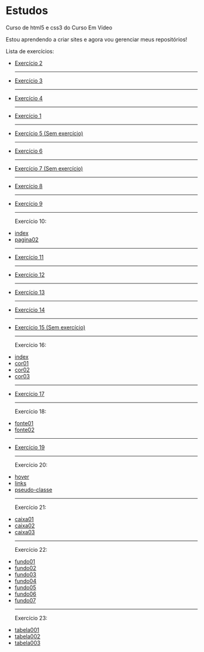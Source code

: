 # Estudos

Curso de html5 e css3 do Curso Em Vídeo

Estou aprendendo a criar sites e agora vou gerenciar meus repositórios!

Lista de exercícios:

<ul>
<li><a href="exercícios/ex002/index.html">Exercício 2</a>
<hr>
<li><a href="exercícios/ex003/index.html">Exercício 3</a>
<hr>
<li><a href="exercícios/ex004/index.html">Exercício 4</a>
<hr>
<li><a href="exercícios/ex001/index.html">Exercício 1</a>
<hr>
<li><a href="#">Exercício 5 (Sem exercício)</a>
<hr>
<li><a href="exercícios/ex006/index.html">Exercício 6</a>
<hr>
<li><a href="#">Exercício 7 (Sem exercício)</a>
<hr>
<li><a href="exercícios/">Exercício 8</a>
<hr>
<li><a href="exercícios/ex009/index.html">Exercício 9</a>
<hr>
<p>Exercício 10:
<li><a href="exercícios/ex010/index.html">index</a>
<li><a href="exercícios/ex010/pagina002.html">pagina02</a>
<hr>
<li><a href="exercícios/ex011/index.html">Exercício 11</a>
<hr>
<li><a href="exercícios/ex012/index.html">Exercício 12</a>
<hr>
<li><a href="exercícios/ex013/index.html">Exercício 13</a>
<hr>
<li><a href="exercícios/ex014/index.html">Exercício 14</a>
<hr>
<li><a href="#">Exercício 15 (Sem exercício)</a>
<hr>
<p>Exercício 16:
<li><a href="exercícios/ex016/index.html">index</a>
<li><a href="exercícios/ex016/cor01.html">cor01</a>
<li><a href="exercícios/ex016/cor02.html">cor02</a>
<li><a href="exercícios/ex016/cor03.html">cor03</a>
<hr>
<li><a href="exercícios/ex017/index.html">Exercício 17</a>
<hr>
<p>Exercício 18:
<li><a href="exercícios/ex018/fonte01.html">fonte01</a>
<li><a href="exercícios/ex018/fonte02.html">fonte02</a>
<hr>
<li><a href="exercícios/ex019/seletor_01.html">Exercício 19</a>
<hr>
<p>Exercício 20:
<li><a href="exercícios/ex020/hover.html">hover</a>
<li><a href="exercícios/ex020/links.html">links</a>
<li><a href="exercícios/ex020/pseudo-classe.html">pseudo-classe</a>
<hr>
<p>Exercício 21:
<li><a href="exercícios/ex021/caixa01.html">caixa01</a>
<li><a href="exercícios/ex021/caixa02.html">caixa02</a>
<li><a href="exercícios/ex021/caixa03.html">caixa03</a>
<hr>
<p>Exercício 22:
<li><a href="exercícios/ex022/fundo001.html">fundo01</a>
<li><a href="exercícios/ex022/fundo002.html">fundo02</a>
<li><a href="exercícios/ex022/fundo003.html">fundo03</a>
<li><a href="exercícios/ex022/fundo004.html">fundo04</a>
<li><a href="exercícios/ex022/fundo005.html">fundo05</a>
<li><a href="exercícios/ex022/fundo006.html">fundo06</a>
<li><a href="exercícios/ex022/fundo007.html">fundo07</a>
<hr>
<p>Exercício 23:
<li><a href="exercícios/ex023/tabela001.html">tabela001</a>
<li><a href="exercícios/ex023/tabela002.html">tabela002</a>
<li><a href="exercícios/ex023/tabela003.html">tabela003</a>